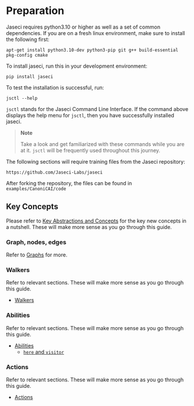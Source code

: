 # Preparation
Jaseci requires python3.10 or higher as well as a set of common dependencies. If you are on a fresh linux environment, make sure to install the following first:

```
apt-get install python3.10-dev python3-pip git g++ build-essential pkg-config cmake
```

To install jaseci, run this in your development environment:

```
pip install jaseci
```

To test the installation is successful, run:

```
jsctl --help
```

`jsctl` stands for the Jaseci Command Line Interface.
If the command above displays the help menu for `jsctl`, then you have successfully installed jaseci.

> **Note**
>
> Take a look and get familiarized with these commands while you are at it. `jsctl` will be frequently used throughout this journey.

The following sections will require training files from the Jaseci repository:

`https://github.com/Jaseci-Labs/jaseci`

After forking the repository, the files can be found in `examples/CanoniCAI/code`

## Key Concepts

Please refer to [Key Abstractions and Concepts](../../category/abstractions-of-jaseci) for the key new concepts in a nutshell. These will make more sense as you go through this guide.

### Graph, nodes, edges

Refer to [Graphs](../../docs/development/abstractions/graphs) for more.

### Walkers

Refer to relevant sections. These will make more sense as you go through this guide.

- [Walkers](../../docs/development/abstractions/walkers)


### Abilities

Refer to relevant sections. These will make more sense as you go through this guide.

- [Abilities](../../docs/development/abstractions/abilities)
    - [`here` and `visitor`](../../docs/development/abstractions/abilities#here-and-visitor)

### Actions

Refer to relevant sections. These will make more sense as you go through this guide.

- [Actions](../../docs/development/abstractions/actions)
